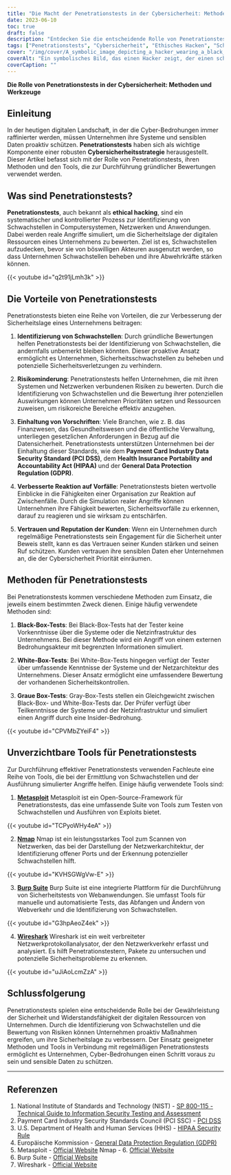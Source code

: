 ```yaml
---
title: "Die Macht der Penetrationstests in der Cybersicherheit: Methoden, Tools und bewährte Praktiken"
date: 2023-06-10
toc: true
draft: false
description: "Entdecken Sie die entscheidende Rolle von Penetrationstests in der Cybersicherheit und erfahren Sie mehr über effektive Methoden, wichtige Tools und bewährte Verfahren."
tags: ["Penetrationstests", "Cybersicherheit", "Ethisches Hacken", "Schwachstellen", "Risikominderung", "Compliance", "Vorfallreaktion", "Kundenvertrauen", "Blackbox-Tests", "White-Box-Tests", "Gray-Box-Tests", "Metasploit", "Nmap", "Burp Suite", "Wireshark", "Netzwerk-Scanning", "Sicherheit von Webanwendungen", "datenschutz", "Prävention von Cyber-Bedrohungen", "Bewertung der digitalen Sicherheit", "Verbesserung des Sicherheitsniveaus", "Netzwerk-Protokoll-Analysator", "Cybersicherheitsstrategie", "Systemanfälligkeiten", "Stärkung der Verteidigung", "Schutz digitaler Vermögenswerte", "Vorteile von Penetrationstests", "bewährte Praktiken der Cybersicherheit", "Einhaltung von Rechtsvorschriften", "Sicherheit der Kundendaten"]
cover: "/img/cover/A_symbolic_image_depicting_a_hacker_wearing_a_black_hat.png"
coverAlt: "Ein symbolisches Bild, das einen Hacker zeigt, der einen schwarzen Hut trägt und auf einem Computer tippt, während ein Schild mit einem Schloss ein Netzwerk im Hintergrund schützt."
coverCaption: ""
---
```


**Die Rolle von Penetrationstests in der Cybersicherheit: Methoden und Werkzeuge**

## Einleitung

In der heutigen digitalen Landschaft, in der die Cyber-Bedrohungen immer raffinierter werden, müssen Unternehmen ihre Systeme und sensiblen Daten proaktiv schützen. **Penetrationstests** haben sich als wichtige Komponente einer robusten **Cybersicherheitsstrategie** herausgestellt. Dieser Artikel befasst sich mit der Rolle von Penetrationstests, ihren Methoden und den Tools, die zur Durchführung gründlicher Bewertungen verwendet werden.

## Was sind Penetrationstests?

**Penetrationstests**, auch bekannt als **ethical hacking**, sind ein systematischer und kontrollierter Prozess zur Identifizierung von Schwachstellen in Computersystemen, Netzwerken und Anwendungen. Dabei werden reale Angriffe simuliert, um die Sicherheitslage der digitalen Ressourcen eines Unternehmens zu bewerten. Ziel ist es, Schwachstellen aufzudecken, bevor sie von böswilligen Akteuren ausgenutzt werden, so dass Unternehmen Schwachstellen beheben und ihre Abwehrkräfte stärken können.

{{< youtube id="q2t91jLmh3k" >}}

## Die Vorteile von Penetrationstests

Penetrationstests bieten eine Reihe von Vorteilen, die zur Verbesserung der Sicherheitslage eines Unternehmens beitragen:

1. **Identifizierung von Schwachstellen**: Durch gründliche Bewertungen helfen Penetrationstests bei der Identifizierung von Schwachstellen, die andernfalls unbemerkt bleiben könnten. Dieser proaktive Ansatz ermöglicht es Unternehmen, Sicherheitsschwachstellen zu beheben und potenzielle Sicherheitsverletzungen zu verhindern.

2. **Risikominderung**: Penetrationstests helfen Unternehmen, die mit ihren Systemen und Netzwerken verbundenen Risiken zu bewerten. Durch die Identifizierung von Schwachstellen und die Bewertung ihrer potenziellen Auswirkungen können Unternehmen Prioritäten setzen und Ressourcen zuweisen, um risikoreiche Bereiche effektiv anzugehen.

3. **Einhaltung von Vorschriften**: Viele Branchen, wie z. B. das Finanzwesen, das Gesundheitswesen und die öffentliche Verwaltung, unterliegen gesetzlichen Anforderungen in Bezug auf die Datensicherheit. Penetrationstests unterstützen Unternehmen bei der Einhaltung dieser Standards, wie dem **Payment Card Industry Data Security Standard (PCI DSS)**, dem **Health Insurance Portability and Accountability Act (HIPAA)** und der **General Data Protection Regulation (GDPR)**.

4. **Verbesserte Reaktion auf Vorfälle**: Penetrationstests bieten wertvolle Einblicke in die Fähigkeiten einer Organisation zur Reaktion auf Zwischenfälle. Durch die Simulation realer Angriffe können Unternehmen ihre Fähigkeit bewerten, Sicherheitsvorfälle zu erkennen, darauf zu reagieren und sie wirksam zu entschärfen.

5. **Vertrauen und Reputation der Kunden**: Wenn ein Unternehmen durch regelmäßige Penetrationstests sein Engagement für die Sicherheit unter Beweis stellt, kann es das Vertrauen seiner Kunden stärken und seinen Ruf schützen. Kunden vertrauen ihre sensiblen Daten eher Unternehmen an, die der Cybersicherheit Priorität einräumen.

## Methoden für Penetrationstests

Bei Penetrationstests kommen verschiedene Methoden zum Einsatz, die jeweils einem bestimmten Zweck dienen. Einige häufig verwendete Methoden sind:

1. **Black-Box-Tests**: Bei Black-Box-Tests hat der Tester keine Vorkenntnisse über die Systeme oder die Netzinfrastruktur des Unternehmens. Bei dieser Methode wird ein Angriff von einem externen Bedrohungsakteur mit begrenzten Informationen simuliert.

2. **White-Box-Tests**: Bei White-Box-Tests hingegen verfügt der Tester über umfassende Kenntnisse der Systeme und der Netzarchitektur des Unternehmens. Dieser Ansatz ermöglicht eine umfassendere Bewertung der vorhandenen Sicherheitskontrollen.

3. **Graue Box-Tests**: Gray-Box-Tests stellen ein Gleichgewicht zwischen Black-Box- und White-Box-Tests dar. Der Prüfer verfügt über Teilkenntnisse der Systeme und der Netzinfrastruktur und simuliert einen Angriff durch eine Insider-Bedrohung.

{{< youtube id="CPVMbZYeiF4" >}}

## Unverzichtbare Tools für Penetrationstests

Zur Durchführung effektiver Penetrationstests verwenden Fachleute eine Reihe von Tools, die bei der Ermittlung von Schwachstellen und der Ausführung simulierter Angriffe helfen. Einige häufig verwendete Tools sind:

1. [**Metasploit**](https://www.metasploit.com/) Metasploit ist ein Open-Source-Framework für Penetrationstests, das eine umfassende Suite von Tools zum Testen von Schwachstellen und Ausführen von Exploits bietet.

{{< youtube id="TCPyoWHy4eA" >}}

2. [**Nmap**](https://nmap.org/) Nmap ist ein leistungsstarkes Tool zum Scannen von Netzwerken, das bei der Darstellung der Netzwerkarchitektur, der Identifizierung offener Ports und der Erkennung potenzieller Schwachstellen hilft.

{{< youtube id="KVHSGWgVw-E" >}}

3. [**Burp Suite**](https://portswigger.net/burp) Burp Suite ist eine integrierte Plattform für die Durchführung von Sicherheitstests von Webanwendungen. Sie umfasst Tools für manuelle und automatisierte Tests, das Abfangen und Ändern von Webverkehr und die Identifizierung von Schwachstellen.

{{< youtube id="G3hpAeoZ4ek" >}}

4. [**Wireshark**](https://www.wireshark.org/) Wireshark ist ein weit verbreiteter Netzwerkprotokollanalysator, der den Netzwerkverkehr erfasst und analysiert. Es hilft Penetrationstestern, Pakete zu untersuchen und potenzielle Sicherheitsprobleme zu erkennen.

{{< youtube id="uJiAoLcmZzA" >}}

## Schlussfolgerung

Penetrationstests spielen eine entscheidende Rolle bei der Gewährleistung der Sicherheit und Widerstandsfähigkeit der digitalen Ressourcen von Unternehmen. Durch die Identifizierung von Schwachstellen und die Bewertung von Risiken können Unternehmen proaktiv Maßnahmen ergreifen, um ihre Sicherheitslage zu verbessern. Der Einsatz geeigneter Methoden und Tools in Verbindung mit regelmäßigen Penetrationstests ermöglicht es Unternehmen, Cyber-Bedrohungen einen Schritt voraus zu sein und sensible Daten zu schützen.

______

## Referenzen

1. National Institute of Standards and Technology (NIST) - [SP 800-115 - Technical Guide to Information Security Testing and Assessment](https://doi.org/10.6028/NIST.SP.800-115)
2. Payment Card Industry Security Standards Council (PCI SSC) - [PCI DSS](https://www.pcisecuritystandards.org/document_library)
3. U.S. Department of Health and Human Services (HHS) - [HIPAA Security Rule](https://www.hhs.gov/hipaa/for-professionals/security/index.html)
4. Europäische Kommission - [General Data Protection Regulation (GDPR)](https://ec.europa.eu/info/law/law-topic/data-protection_en)
5. Metasploit - [Official Website](https://www.metasploit.com/)
Nmap - 6. [Official Website](https://nmap.org/)
7. Burp Suite - [Official Website](https://portswigger.net/burp)
8. Wireshark - [Official Website](https://www.wireshark.org/)

